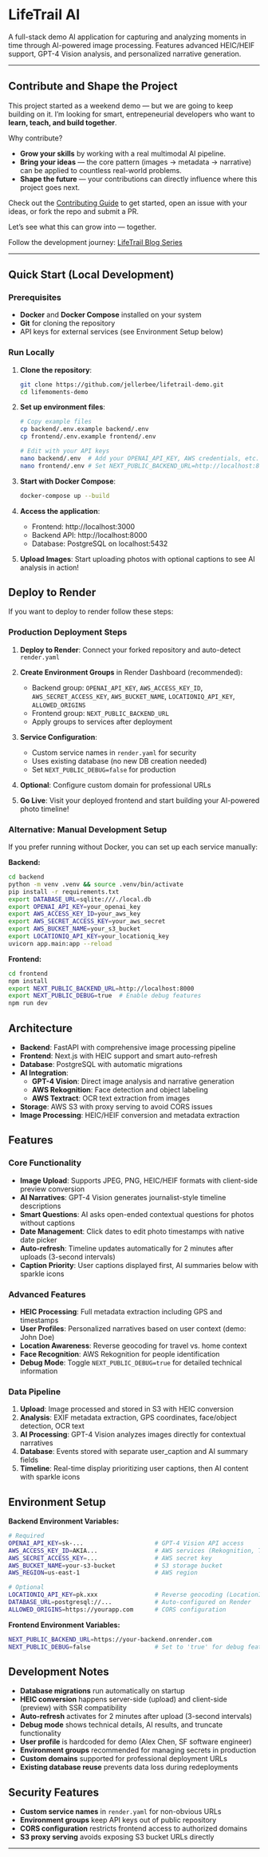 # LifeTrail AI

A full-stack demo AI application for capturing and analyzing moments in time through AI-powered image processing. Features advanced HEIC/HEIF support, GPT-4 Vision analysis, and personalized narrative generation.

---

## Contribute and Shape the Project

This project started as a weekend demo — but we are going to keep building on it. I’m looking for smart, entrepeneurial developers who want to **learn, teach, and build together**.  

Why contribute?  
- **Grow your skills** by working with a real multimodal AI pipeline.  
- **Bring your ideas** — the core pattern (images → metadata → narrative) can be applied to countless real-world problems.  
- **Shape the future** — your contributions can directly influence where this project goes next.  

Check out the [Contributing Guide](CONTRIBUTING.md) to get started, open an issue with your ideas, or fork the repo and submit a PR.  

Let’s see what this can grow into — together.

Follow the development journey: [LifeTrail Blog Series](https://jellerbee.hashnode.dev/series/lifetrail-project)

---

## Quick Start (Local Development)

### Prerequisites
- **Docker** and **Docker Compose** installed on your system
- **Git** for cloning the repository
- API keys for external services (see Environment Setup below)

### Run Locally
1. **Clone the repository**:
   ```bash
   git clone https://github.com/jellerbee/lifetrail-demo.git
   cd lifemoments-demo
   ```

2. **Set up environment files**:
   ```bash
   # Copy example files
   cp backend/.env.example backend/.env
   cp frontend/.env.example frontend/.env
   
   # Edit with your API keys
   nano backend/.env  # Add your OPENAI_API_KEY, AWS credentials, etc.
   nano frontend/.env # Set NEXT_PUBLIC_BACKEND_URL=http://localhost:8000
   ```

3. **Start with Docker Compose**:
   ```bash
   docker-compose up --build
   ```

4. **Access the application**:
   - Frontend: http://localhost:3000
   - Backend API: http://localhost:8000
   - Database: PostgreSQL on localhost:5432

5. **Upload Images**: Start uploading photos with optional captions to see AI analysis in action!

## Deploy to Render
If you want to deploy to render follow these steps: 

### Production Deployment Steps

1. **Deploy to Render**: Connect your forked repository and auto-detect `render.yaml`

2. **Create Environment Groups** in Render Dashboard (recommended):
   - Backend group: `OPENAI_API_KEY`, `AWS_ACCESS_KEY_ID`, `AWS_SECRET_ACCESS_KEY`, `AWS_BUCKET_NAME`, `LOCATIONIQ_API_KEY`, `ALLOWED_ORIGINS`
   - Frontend group: `NEXT_PUBLIC_BACKEND_URL`
   - Apply groups to services after deployment

3. **Service Configuration**:
   - Custom service names in `render.yaml` for security
   - Uses existing database (no new DB creation needed)
   - Set `NEXT_PUBLIC_DEBUG=false` for production

4. **Optional**: Configure custom domain for professional URLs

5. **Go Live**: Visit your deployed frontend and start building your AI-powered photo timeline!

### Alternative: Manual Development Setup

If you prefer running without Docker, you can set up each service manually:

**Backend:**
```bash
cd backend
python -m venv .venv && source .venv/bin/activate
pip install -r requirements.txt
export DATABASE_URL=sqlite:///./local.db
export OPENAI_API_KEY=your_openai_key
export AWS_ACCESS_KEY_ID=your_aws_key
export AWS_SECRET_ACCESS_KEY=your_aws_secret
export AWS_BUCKET_NAME=your_s3_bucket
export LOCATIONIQ_API_KEY=your_locationiq_key
uvicorn app.main:app --reload
```

**Frontend:**
```bash
cd frontend
npm install
export NEXT_PUBLIC_BACKEND_URL=http://localhost:8000
export NEXT_PUBLIC_DEBUG=true  # Enable debug features
npm run dev
```

## Architecture

- **Backend**: FastAPI with comprehensive image processing pipeline
- **Frontend**: Next.js with HEIC support and smart auto-refresh
- **Database**: PostgreSQL with automatic migrations
- **AI Integration**: 
  - **GPT-4 Vision**: Direct image analysis and narrative generation
  - **AWS Rekognition**: Face detection and object labeling
  - **AWS Textract**: OCR text extraction from images
- **Storage**: AWS S3 with proxy serving to avoid CORS issues
- **Image Processing**: HEIC/HEIF conversion and metadata extraction


## Features

### Core Functionality
- **Image Upload**: Supports JPEG, PNG, HEIC/HEIF formats with client-side preview conversion
- **AI Narratives**: GPT-4 Vision generates journalist-style timeline descriptions
- **Smart Questions**: AI asks open-ended contextual questions for photos without captions
- **Date Management**: Click dates to edit photo timestamps with native date picker
- **Auto-refresh**: Timeline updates automatically for 2 minutes after uploads (3-second intervals)
- **Caption Priority**: User captions displayed first, AI summaries below with sparkle icons

### Advanced Features
- **HEIC Processing**: Full metadata extraction including GPS and timestamps
- **User Profiles**: Personalized narratives based on user context (demo: John Doe)
- **Location Awareness**: Reverse geocoding for travel vs. home context
- **Face Recognition**: AWS Rekognition for people identification
- **Debug Mode**: Toggle `NEXT_PUBLIC_DEBUG=true` for detailed technical information

### Data Pipeline
1. **Upload**: Image processed and stored in S3 with HEIC conversion
2. **Analysis**: EXIF metadata extraction, GPS coordinates, face/object detection, OCR text
3. **AI Processing**: GPT-4 Vision analyzes images directly for contextual narratives
4. **Database**: Events stored with separate user_caption and AI summary fields
5. **Timeline**: Real-time display prioritizing user captions, then AI content with sparkle icons

## Environment Setup

**Backend Environment Variables:**
```bash
# Required
OPENAI_API_KEY=sk-...                    # GPT-4 Vision API access
AWS_ACCESS_KEY_ID=AKIA...                # AWS services (Rekognition, Textract, S3)
AWS_SECRET_ACCESS_KEY=...                # AWS secret key
AWS_BUCKET_NAME=your-s3-bucket           # S3 storage bucket
AWS_REGION=us-east-1                     # AWS region

# Optional
LOCATIONIQ_API_KEY=pk.xxx                # Reverse geocoding (LocationIQ)
DATABASE_URL=postgresql://...            # Auto-configured on Render
ALLOWED_ORIGINS=https://yourapp.com      # CORS configuration
```

**Frontend Environment Variables:**
```bash
NEXT_PUBLIC_BACKEND_URL=https://your-backend.onrender.com
NEXT_PUBLIC_DEBUG=false                  # Set to 'true' for debug features
```

## Development Notes

- **Database migrations** run automatically on startup
- **HEIC conversion** happens server-side (upload) and client-side (preview) with SSR compatibility
- **Auto-refresh** activates for 2 minutes after upload (3-second intervals)
- **Debug mode** shows technical details, AI results, and truncate functionality
- **User profile** is hardcoded for demo (Alex Chen, SF software engineer)
- **Environment groups** recommended for managing secrets in production
- **Custom domains** supported for professional deployment URLs
- **Existing database reuse** prevents data loss during redeployments

## Security Features

- **Custom service names** in `render.yaml` for non-obvious URLs
- **Environment groups** keep API keys out of public repository
- **CORS configuration** restricts frontend access to authorized domains
- **S3 proxy serving** avoids exposing S3 bucket URLs directly

---

